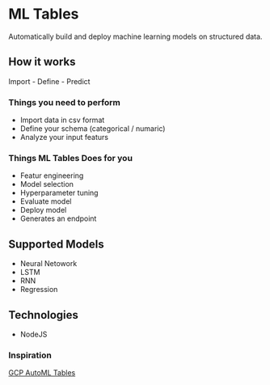 # ML Tables

Automatically build and deploy machine learning models on structured data.

## How it works

Import - Define - Predict

### Things you need to perform
- Import data in csv format
- Define your schema (categorical / numaric)
- Analyze your input featurs

### Things ML Tables Does for you
- Featur engineering 
- Model selection
- Hyperparameter tuning
- Evaluate model
- Deploy model
- Generates an endpoint


## Supported Models

- Neural Netowork
- LSTM
- RNN
- Regression

## Technologies

- NodeJS


### Inspiration 
[GCP AutoML Tables](https://cloud.google.com/automl-tables/)
